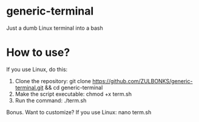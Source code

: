 # generic-terminal
Just a dumb Linux terminal into a bash

# How to use?
If you use Linux, do this:
1. Clone the repository:
git clone https://github.com/ZULBONKS/generic-terminal.git && cd generic-terminal
2. Make the script executable:
chmod +x term.sh
3. Run the command:
./term.sh

Bonus. Want to customize? If you use Linux:
nano term.sh
